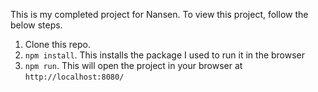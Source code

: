 This is my completed project for Nansen.
To view this project, follow the below steps.

1. Clone this repo.
2. `npm install`. This installs the package I used to run it in the browser
3. `npm run`. This will open the project in your browser at `http://localhost:8080/`
